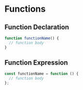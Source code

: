 # Functions

## Function Declaration

```js
function functionName() {
  // function body
}
```

## Function Expression

```js
const functionName = function () {
  // function body
};
```
